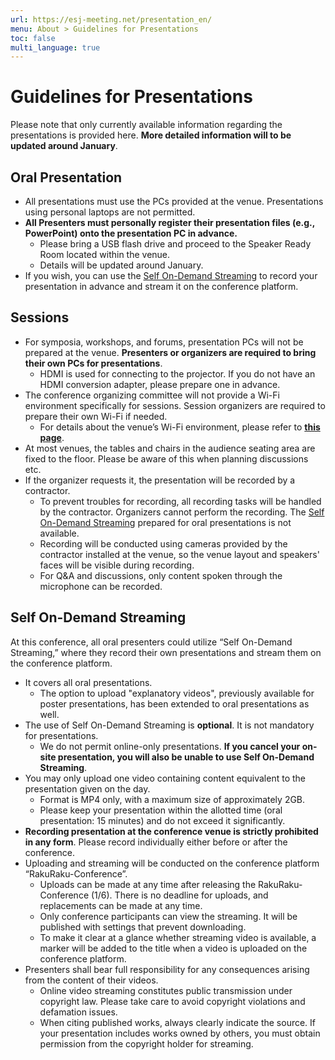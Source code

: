 ```yaml
---
url: https://esj-meeting.net/presentation_en/
menu: About > Guidelines for Presentations
toc: false
multi_language: true
---
```


# Guidelines for Presentations

Please note that only currently available information regarding the presentations is provided here. **More detailed information will to be updated around January**.

## Oral Presentation

- All presentations must use the PCs provided at the venue. Presentations using personal laptops are not permitted.
- **All Presenters must personally register their presentation files (e.g., PowerPoint) onto the presentation PC in advance.**
    - Please bring a USB flash drive and proceed to the Speaker Ready Room located within the venue.
    - Details will be updated around January.
- If you wish, you can use the [Self On-Demand Streaming](#Self-On-Demand-Streaming) to record your presentation in advance and stream it on the conference platform.

## Sessions

- For symposia, workshops, and forums, presentation PCs will not be prepared at the venue. **Presenters or organizers are required to bring their own PCs for presentations**.
    - HDMI is used for connecting to the projector. If you do not have an HDMI conversion adapter, please prepare one in advance.
- The conference organizing committee will not provide a Wi-Fi environment specifically for sessions. Session organizers are required to prepare their own Wi-Fi if needed. 
    - For details about the venue’s Wi-Fi environment, please refer to [**this page**](/about_en#Wi-Fi-connectivity).
- At most venues, the tables and chairs in the audience seating area are fixed to the floor. Please be aware of this when planning discussions etc.
- If the organizer requests it, the presentation will be recorded by a contractor.
    - To prevent troubles for recording, all recording tasks will be handled by the contractor. Organizers cannot perform the recording. The [Self On-Demand Streaming](#Self-On-Demand-Streaming) prepared for oral presentations is not available.
    - Recording will be conducted using cameras provided by the contractor installed at the venue, so the venue layout and speakers' faces will be visible during recording.
    - For Q&A and discussions, only content spoken through the microphone can be recorded.

## Self On-Demand Streaming

At this conference, all oral presenters could utilize “Self On-Demand Streaming,” where they record their own presentations and stream them on the conference platform.

- It covers all oral presentations.
    - The option to upload "explanatory videos", previously available for poster presentations, has been extended to oral presentations as well.
- The use of Self On-Demand Streaming is **optional**. It is not mandatory for presentations.
    - We do not permit online-only presentations. **If you cancel your on-site presentation, you will also be unable to use Self On-Demand Streaming**.
- You may only upload one video containing content equivalent to the presentation given on the day.
    - Format is MP4 only, with a maximum size of approximately 2GB.
    - Please keep your presentation within the allotted time (oral presentation: 15 minutes) and do not exceed it significantly.
- **Recording presentation at the conference venue is strictly prohibited in any form**. Please record individually either before or after the conference.
- Uploading and streaming will be conducted on the conference platform “RakuRaku-Conference”.
    - Uploads can be made at any time after releasing the RakuRaku-Conference (1/6). There is no deadline for uploads, and replacements can be made at any time.
    - Only conference participants can view the streaming. It will be published with settings that prevent downloading.
    - To make it clear at a glance whether streaming video is available, a marker will be added to the title when a video is uploaded on the conference platform.
- Presenters shall bear full responsibility for any consequences arising from the content of their videos.
    - Online video streaming constitutes public transmission under copyright law. Please take care to avoid copyright violations and defamation issues.
    - When citing published works, always clearly indicate the source. If your presentation includes works owned by others, you must obtain permission from the copyright holder for streaming.
